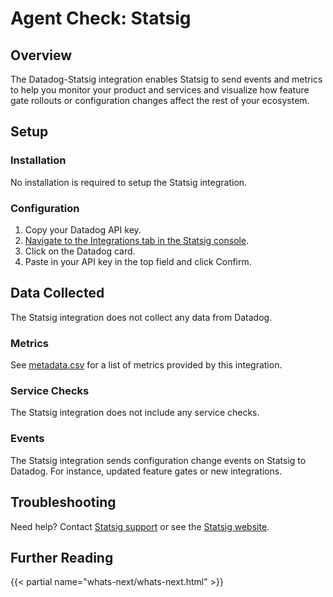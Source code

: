 # Agent Check: Statsig

## Overview

The Datadog-Statsig integration enables Statsig to send events and metrics to help you monitor your product and services and visualize how feature gate rollouts or configuration changes affect the rest of your ecosystem.

## Setup

### Installation

No installation is required to setup the Statsig integration.

### Configuration

1. Copy your Datadog API key.
2. [Navigate to the Integrations tab in the Statsig console][1].
3. Click on the Datadog card.
4. Paste in your API key in the top field and click Confirm.

## Data Collected

The Statsig integration does not collect any data from Datadog.

### Metrics

See [metadata.csv][2] for a list of metrics provided by this integration.

### Service Checks

The Statsig integration does not include any service checks.

### Events

The Statsig integration sends configuration change events on Statsig to Datadog. For instance, updated feature gates or new integrations.

## Troubleshooting

Need help? Contact [Statsig support][5] or see the [Statsig website][3].

## Further Reading

{{< partial name="whats-next/whats-next.html" >}}

[1]: https://console.statsig.com/integrations
[2]: https://github.com/DataDog/integrations-extras/blob/master/statsig/metadata.csv
[3]: https://www.statsig.com/contact
[4]: https://www.datadoghq.com/blog/feature-monitoring-statsig-datadog-marketplace/
[5]: mailto:support@statsig.com
